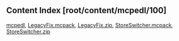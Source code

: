 
## Content Index [root/content/mcpedl/100]
[mcpedl](./../), [LegacyFix.mcpack](./LegacyFix.mcpack), [LegacyFix.zip](./LegacyFix.zip), [StoreSwitcher.mcpack](./StoreSwitcher.mcpack), [StoreSwitcher.zip](./StoreSwitcher.zip)
